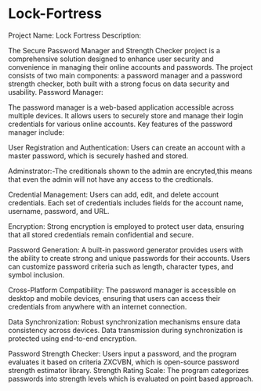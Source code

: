 # Lock-Fortress

Project Name: Lock Fortress
Description:

The Secure Password Manager and Strength Checker project is a comprehensive solution designed to enhance user security and convenience in managing their online accounts and passwords. The project consists of two main components: a password manager and a password strength checker, both built with a strong focus on data security and usability.
Password Manager:

The password manager is a web-based application accessible across multiple devices. It allows users to securely store and manage their login credentials for various online accounts. Key features of the password manager include:

User Registration and Authentication: Users can create an account with a master password, which is securely hashed and stored.

Adminstrator:-The creditionals shown to the admin are encryted,this means that even the admin will not have any access to the credtionals.

Credential Management: Users can add, edit, and delete account credentials. Each set of credentials includes fields for the account name, username, password, and URL.

Encryption: Strong encryption  is employed to protect user data, ensuring that all stored credentials remain confidential and secure.

Password Generation: A built-in password generator provides users with the ability to create strong and unique passwords for their accounts. Users can customize password criteria such as length, character types, and symbol inclusion.

Cross-Platform Compatibility: The password manager is accessible on desktop and mobile devices, ensuring that users can access their credentials from anywhere with an internet connection.

Data Synchronization: Robust synchronization mechanisms ensure data consistency across devices. Data transmission during synchronization is protected using end-to-end encryption.

Password Strength Checker:
Users input a password, and the program evaluates it based on criteria ZXCVBN, which is open-source password strength estimator library.
Strength Rating Scale: The program categorizes passwords into strength levels which is evaluated on point based approach.

